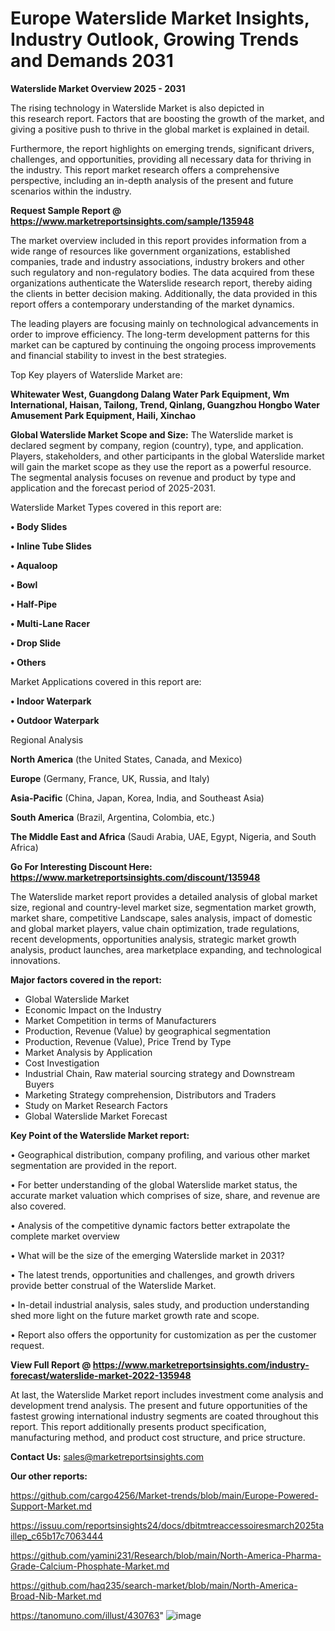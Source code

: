 # Europe Waterslide Market Insights, Industry Outlook, Growing Trends and Demands 2031

<Strong> Waterslide Market Overview 2025 - 2031</strong>

The rising technology in Waterslide Market is also depicted in this research report. Factors that are boosting the growth of the market, and giving a positive push to thrive in the global market is explained in detail.

Furthermore, the report highlights on emerging trends, significant drivers, challenges, and opportunities, providing all necessary data for thriving in the industry. This report market research offers a comprehensive perspective, including an in-depth analysis of the present and future scenarios within the industry.

<strong>Request Sample Report @ <a href=https://www.marketreportsinsights.com/sample/135948>https://www.marketreportsinsights.com/sample/135948</a></strong>

The market overview included in this report provides information from a wide range of resources like government organizations, established companies, trade and industry associations, industry brokers and other such regulatory and non-regulatory bodies. The data acquired from these organizations authenticate the Waterslide research report, thereby aiding the clients in better decision making. Additionally, the data provided in this report offers a contemporary understanding of the market dynamics.

The leading players are focusing mainly on technological advancements in order to improve efficiency. The long-term development patterns for this market can be captured by continuing the ongoing process improvements and financial stability to invest in the best strategies.

Top Key players of Waterslide Market are:

<strong>Whitewater West, Guangdong Dalang Water Park Equipment, Wm International, Haisan, Tailong, Trend, Qinlang, Guangzhou Hongbo Water Amusement Park Equipment, Haili, Xinchao</strong>

<strong><b>Global Waterslide Market Scope and Size:</b></strong>
The Waterslide market is declared segment by company, region (country), type, and application. Players, stakeholders, and other participants in the global Waterslide market will gain the market scope as they use the report as a powerful resource. The segmental analysis focuses on revenue and product by type and application and the forecast period of 2025-2031.

Waterslide Market Types covered in this report are:

<strong>• Body Slides

• Inline Tube Slides

• Aqualoop

• Bowl

• Half-Pipe

• Multi-Lane Racer

• Drop Slide

• Others</strong>

Market Applications covered in this report are:

<strong>• Indoor Waterpark

• Outdoor Waterpark</strong> 

Regional Analysis

<strong>North America</strong> (the United States, Canada, and Mexico)

<strong>Europe</strong> (Germany, France, UK, Russia, and Italy)

<strong>Asia-Pacific</strong> (China, Japan, Korea, India, and Southeast Asia)

<strong>South America</strong> (Brazil, Argentina, Colombia, etc.)

<strong>The Middle East and Africa</strong> (Saudi Arabia, UAE, Egypt, Nigeria, and South Africa)

<strong>Go For Interesting Discount Here: <a href=https://www.marketreportsinsights.com/discount/135948>https://www.marketreportsinsights.com/discount/135948</a></strong>

The Waterslide market report provides a detailed analysis of global market size, regional and country-level market size, segmentation market growth, market share, competitive Landscape, sales analysis, impact of domestic and global market players, value chain optimization, trade regulations, recent developments, opportunities analysis, strategic market growth analysis, product launches, area marketplace expanding, and technological innovations.

<strong><b>Major factors covered in the report:</b></strong>
<ul>
  <li>Global Waterslide Market </li>
  <li>Economic Impact on the Industry</li>
  <li>Market Competition in terms of Manufacturers</li>
  <li>Production, Revenue (Value) by geographical segmentation</li>
  <li>Production, Revenue (Value), Price Trend by Type</li>
  <li>Market Analysis by Application</li>
  <li>Cost Investigation</li>
  <li>Industrial Chain, Raw material sourcing strategy and Downstream Buyers</li>
  <li>Marketing Strategy comprehension, Distributors and Traders</li>
  <li>Study on Market Research Factors</li>
  <li>Global Waterslide Market Forecast</li>
</ul>

<strong><b>Key Point of the Waterslide Market report:</b></strong>

• Geographical distribution, company profiling, and various other market segmentation are provided in the report.

• For better understanding of the global Waterslide market status, the accurate market valuation which comprises of size, share, and revenue are also covered.

• Analysis of the competitive dynamic factors better extrapolate the complete market overview

• What will be the size of the emerging Waterslide market in 2031?

• The latest trends, opportunities and challenges, and growth drivers provide better construal of the Waterslide Market.

• In-detail industrial analysis, sales study, and production understanding shed more light on the future market growth rate and scope.

• Report also offers the opportunity for customization as per the customer request.

<strong><b>View Full Report @ <a href=https://www.marketreportsinsights.com/industry-forecast/waterslide-market-2022-135948>https://www.marketreportsinsights.com/industry-forecast/waterslide-market-2022-135948</a></b></strong>


At last, the Waterslide Market report includes investment come analysis and development trend analysis. The present and future opportunities of the fastest growing international industry segments are coated throughout this report. This report additionally presents product specification, manufacturing method, and product cost structure, and price structure.

<strong>Contact Us:</strong>
sales@marketreportsinsights.com

<strong>Our other reports:</strong>

<a href=https://github.com/cargo4256/Market-trends/blob/main/Europe-Powered-Support-Market.md>https://github.com/cargo4256/Market-trends/blob/main/Europe-Powered-Support-Market.md</a>

<a href=https://issuu.com/reportsinsights24/docs/dbitmtreaccessoiresmarch2025taillep_c65b17c7063444>https://issuu.com/reportsinsights24/docs/dbitmtreaccessoiresmarch2025taillep_c65b17c7063444</a>

<a href=https://github.com/yamini231/Research/blob/main/North-America-Pharma-Grade-Calcium-Phosphate-Market.md>https://github.com/yamini231/Research/blob/main/North-America-Pharma-Grade-Calcium-Phosphate-Market.md</a>

<a href=https://github.com/haq235/search-market/blob/main/North-America-Broad-Nib-Market.md>https://github.com/haq235/search-market/blob/main/North-America-Broad-Nib-Market.md</a>

<a href=https://tanomuno.com/illust/430763>https://tanomuno.com/illust/430763</a>"
![image](https://github.com/user-attachments/assets/3e660f1c-c251-49cc-955e-667892d0d39d)
